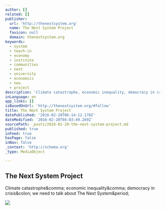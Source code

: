 ```yaml
---
author: []
related: []
publisher:
  url: 'http://thenextsystem.org'
  name: The Next System Project
  favicon: null
  domain: thenextsystem.org
keywords:
  - system
  - teach-in
  - economy
  - institute
  - communities
  - next
  - university
  - economics
  - new
  - project
description: 'Climate catastrophe, economic inequality, democracy in crisis: we need to talk about The Next System.'
inLanguage: en
app_links: []
isBasedOnUrl: 'http://thenextsystem.org/#follow'
title: The Next System Project
datePublished: '2016-02-20T06:14:12.178Z'
dateModified: '2016-02-20T04:03:49.269Z'
sourcePath: _posts/2016-02-20-the-next-system-project.md
published: true
inFeed: true
hasPage: false
inNav: false
_context: 'http://schema.org'
_type: MediaObject

---
```

<article style=""><h1>The Next System Project</h1><p>Climate catastrophe&amp;comma; economic inequality&amp;comma; democracy in crisis&amp;colon; we need to talk about The Next System&amp;period;</p><img src="http://thenextsystem.org/wp-content/uploads/2015/03/section-one.jpg" /></article>